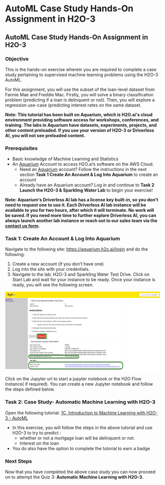# AutoML Case Study Hands-On Assignment in H2O-3

## AutoML Case Study Hands-On Assignment in H2O-3

###  Objective

This is the hands-on exercise wherein you are required to complete a case study pertaining to supervised machine learning problems using the H2O-3 AutoML.

For this assignment, you will use the subset of the loan-level dataset from Fannie Mae and Freddie Mac. Firstly, you will solve a binary classification problem (predicting if a loan is delinquent or not). Then, you will explore a regression use-case (predicting interest rates on the same dataset.

**Note: This tutorial has been built on Aquarium, which is H2O.ai's cloud environment providing software access for workshops, conferences, and training. The labs in Aquarium have datasets, experiments, projects, and other content preloaded. If you use your version of H2O-3 or Driverless AI, you will not see preloaded content.**
 
### Prerequisites

- Basic knowledge of Machine Learning and Statistics
- An [Aquarium](https://aquarium.h2o.ai/) Account to access H2O.ai’s software on the AWS Cloud. 
  - Need an [Aquarium](https://aquarium.h2o.ai/) account? Follow the instructions in the next section **Task 1 Create An Account & Log Into Aquarium** to create an account
  - Already have an Aquarium account? Log in and continue to **Task 2 Launch the H2O-3 & Sparkling Water Lab** to begin your exercise!
 
**Note: Aquarium's Driverless AI lab has a license key built-in, so you don't need to request one to use it. Each Driverless AI lab instance will be available to you for two hours, after which it will terminate. No work will be saved. If you need more time to further explore Driverless AI, you can always launch another lab instance or reach out to our sales team via the [contact us form](https://www.h2o.ai/company/contact/).**
 
### Task 1: Create An Account & Log Into Aquarium
 
Navigate to the following site: https://aquarium.h2o.ai/login and do the following: 

1) Create a new account (if you don’t have one) 
2) Log into the site with your credentials.
3) Navigate to the lab: H2O-3 and Sparkling Water Test Drive. Click on Start Lab and wait for your instance to be ready. Once your instance is ready, you will see the following screen.

![labs-urls](assets/labs-urls.jpg)

Click on the Jupyter url to start a jupyter notebook or the H2O Flow instance( if required). You can create a new Jupyter notebook and follow the steps defined below.
 
### Task 2: Case Study- Automatic Machine Learning with H2O-3

Open the following tutorial: [1C. Introduction to Machine Learning with H2O-3 - AutoML](https://training.h2o.ai/products/1c-introduction-to-machine-learning-with-h2o-3-automl)

- In this exercise, you will follow the steps in the above tutorial and use H2O-3 to try to predict :
  - whether or not a mortgage loan will be delinquent or not.
  - Interest on the loan
- You do also have the option to complete the tutorial to earn a badge

### Next Steps

Now that you have completed the above case study you can now proceed on to attempt the Quiz 3: **Automatic Machine Learning with H2O-3.**
